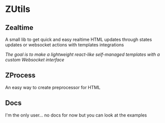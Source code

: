 # ZUtils

## Zealtime

A small lib to get quick and easy realtime HTML updates through states updates or websocket actions with templates integrations

*The goal is to make a lightweight react-like self-managed templates with a custom Websocket interface*

## ZProcess

An easy way to create preprocessor for HTML

## Docs

I'm the only user... no docs for now but you can look at the examples